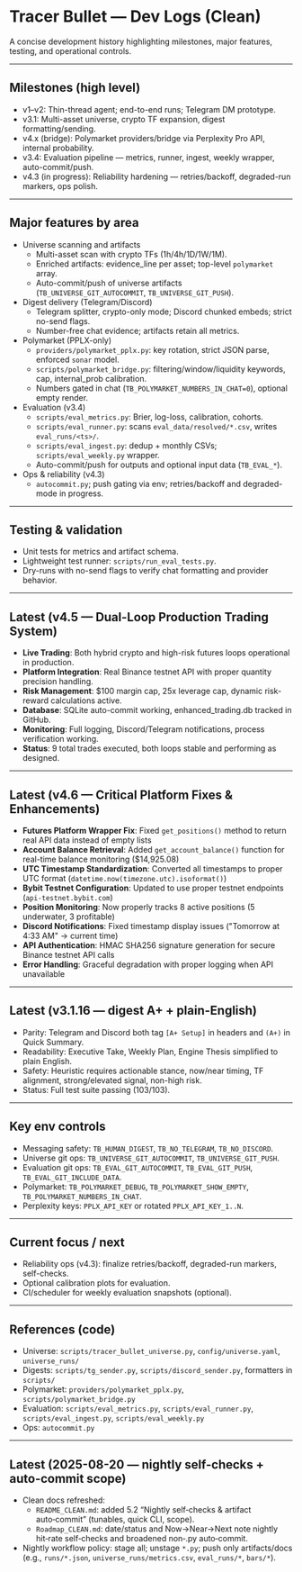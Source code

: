 # Tracer Bullet — Dev Logs (Clean)

A concise development history highlighting milestones, major features, testing, and operational controls.

---

## Milestones (high level)
- v1–v2: Thin-thread agent; end-to-end runs; Telegram DM prototype.
- v3.1: Multi-asset universe, crypto TF expansion, digest formatting/sending.
- v4.x (bridge): Polymarket providers/bridge via Perplexity Pro API, internal probability.
- v3.4: Evaluation pipeline — metrics, runner, ingest, weekly wrapper, auto-commit/push.
- v4.3 (in progress): Reliability hardening — retries/backoff, degraded-run markers, ops polish.

---

## Major features by area
- Universe scanning and artifacts
  - Multi-asset scan with crypto TFs (1h/4h/1D/1W/1M).
  - Enriched artifacts: evidence_line per asset; top-level `polymarket` array.
  - Auto-commit/push of universe artifacts (`TB_UNIVERSE_GIT_AUTOCOMMIT`, `TB_UNIVERSE_GIT_PUSH`).
- Digest delivery (Telegram/Discord)
  - Telegram splitter, crypto-only mode; Discord chunked embeds; strict no-send flags.
  - Number-free chat evidence; artifacts retain all metrics.
- Polymarket (PPLX-only)
  - `providers/polymarket_pplx.py`: key rotation, strict JSON parse, enforced `sonar` model.
  - `scripts/polymarket_bridge.py`: filtering/window/liquidity keywords, cap, internal_prob calibration.
  - Numbers gated in chat (`TB_POLYMARKET_NUMBERS_IN_CHAT=0`), optional empty render.
- Evaluation (v3.4)
  - `scripts/eval_metrics.py`: Brier, log-loss, calibration, cohorts.
  - `scripts/eval_runner.py`: scans `eval_data/resolved/*.csv`, writes `eval_runs/<ts>/`.
  - `scripts/eval_ingest.py`: dedup + monthly CSVs; `scripts/eval_weekly.py` wrapper.
  - Auto-commit/push for outputs and optional input data (`TB_EVAL_*`).
- Ops & reliability (v4.3)
  - `autocommit.py`; push gating via env; retries/backoff and degraded-mode in progress.

---

## Testing & validation
- Unit tests for metrics and artifact schema.
- Lightweight test runner: `scripts/run_eval_tests.py`.
- Dry-runs with no-send flags to verify chat formatting and provider behavior.

---

## Latest (v4.5 — Dual-Loop Production Trading System)
- **Live Trading**: Both hybrid crypto and high-risk futures loops operational in production.
- **Platform Integration**: Real Binance testnet API with proper quantity precision handling.
- **Risk Management**: $100 margin cap, 25x leverage cap, dynamic risk-reward calculations active.
- **Database**: SQLite auto-commit working, enhanced_trading.db tracked in GitHub.
- **Monitoring**: Full logging, Discord/Telegram notifications, process verification working.
- **Status**: 9 total trades executed, both loops stable and performing as designed.

---

## Latest (v4.6 — Critical Platform Fixes & Enhancements)
- **Futures Platform Wrapper Fix**: Fixed `get_positions()` method to return real API data instead of empty lists
- **Account Balance Retrieval**: Added `get_account_balance()` function for real-time balance monitoring ($14,925.08)
- **UTC Timestamp Standardization**: Converted all timestamps to proper UTC format (`datetime.now(timezone.utc).isoformat()`)
- **Bybit Testnet Configuration**: Updated to use proper testnet endpoints (`api-testnet.bybit.com`)
- **Position Monitoring**: Now properly tracks 8 active positions (5 underwater, 3 profitable)
- **Discord Notifications**: Fixed timestamp display issues ("Tomorrow at 4:33 AM" → current time)
- **API Authentication**: HMAC SHA256 signature generation for secure Binance testnet API calls
- **Error Handling**: Graceful degradation with proper logging when API unavailable

---

## Latest (v3.1.16 — digest A+ + plain-English)
- Parity: Telegram and Discord both tag `[A+ Setup]` in headers and `(A+)` in Quick Summary.
- Readability: Executive Take, Weekly Plan, Engine Thesis simplified to plain English.
- Safety: Heuristic requires actionable stance, now/near timing, TF alignment, strong/elevated signal, non-high risk.
- Status: Full test suite passing (103/103).

---

## Key env controls
- Messaging safety: `TB_HUMAN_DIGEST`, `TB_NO_TELEGRAM`, `TB_NO_DISCORD`.
- Universe git ops: `TB_UNIVERSE_GIT_AUTOCOMMIT`, `TB_UNIVERSE_GIT_PUSH`.
- Evaluation git ops: `TB_EVAL_GIT_AUTOCOMMIT`, `TB_EVAL_GIT_PUSH`, `TB_EVAL_GIT_INCLUDE_DATA`.
- Polymarket: `TB_POLYMARKET_DEBUG`, `TB_POLYMARKET_SHOW_EMPTY`, `TB_POLYMARKET_NUMBERS_IN_CHAT`.
- Perplexity keys: `PPLX_API_KEY` or rotated `PPLX_API_KEY_1..N`.

---

## Current focus / next
- Reliability ops (v4.3): finalize retries/backoff, degraded-run markers, self-checks.
- Optional calibration plots for evaluation.
- CI/scheduler for weekly evaluation snapshots (optional).

---

## References (code)
- Universe: `scripts/tracer_bullet_universe.py`, `config/universe.yaml`, `universe_runs/`
- Digests: `scripts/tg_sender.py`, `scripts/discord_sender.py`, formatters in `scripts/`
- Polymarket: `providers/polymarket_pplx.py`, `scripts/polymarket_bridge.py`
- Evaluation: `scripts/eval_metrics.py`, `scripts/eval_runner.py`, `scripts/eval_ingest.py`, `scripts/eval_weekly.py`
- Ops: `autocommit.py`

---

## Latest (2025-08-20 — nightly self-checks + auto-commit scope)
- Clean docs refreshed:
  - `README_CLEAN.md`: added 5.2 “Nightly self‑checks & artifact auto‑commit” (tunables, quick CLI, scope).
  - `Roadmap_CLEAN.md`: date/status and Now→Near→Next note nightly hit‑rate self‑checks and broadened non‑.py auto‑commit.
- Nightly workflow policy: stage all; unstage `*.py`; push only artifacts/docs (e.g., `runs/*.json`, `universe_runs/metrics.csv`, `eval_runs/*`, `bars/*`).
